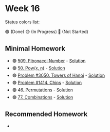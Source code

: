 # Week 16

Status colors list:

🟢 (Done)
🟡 (In Progress)
🔴 (Not Started)

## Minimal Homework

- 🟢 [509. Fibonacci Number](https://leetcode.com/problems/fibonacci-number/description/) - [Solution](FibonacciNumber.java)
- 🟢 [50. Pow(x, n)](https://leetcode.com/problems/powx-n/description/) - [Solution](Pow(x,n).java)
- 🟢 [Problem #3050. Towers of Hanoi](https://informatics.msk.ru/mod/statements/view.php?id=2550#1) - [Solution]()
- 🟢 [Problem #1414. Chips](https://informatics.msk.ru/mod/statements/view.php?id=268&chapterid=1414#1) - [Solution]()
- 🟢 [46. Permutations](https://leetcode.com/problems/permutations/description/) - [Solution]()
- 🟢 [77. Combinations](https://leetcode.com/problems/combinations/) - [Solution]()


## Recommended Homework

- 
